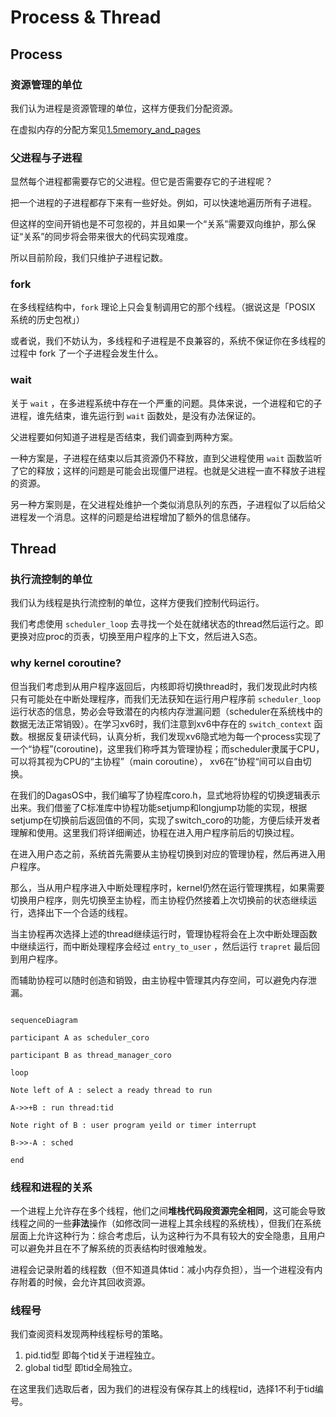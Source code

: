 # Process & Thread

## Process

### 资源管理的单位

我们认为进程是资源管理的单位，这样方便我们分配资源。

在虚拟内存的分配方案见[1.5memory_and_pages](1.5memory_and_pages.md)

### 父进程与子进程

显然每个进程都需要存它的父进程。但它是否需要存它的子进程呢？

把一个进程的子进程都存下来有一些好处。例如，可以快速地遍历所有子进程。

但这样的空间开销也是不可忽视的，并且如果一个“关系”需要双向维护，那么保证“关系”的同步将会带来很大的代码实现难度。

所以目前阶段，我们只维护子进程记数。

### fork

在多线程结构中，``fork`` 理论上只会复制调用它的那个线程。（据说这是「POSIX 系统的历史包袱」）

或者说，我们不妨认为，多线程和子进程是不良兼容的，系统不保证你在多线程的过程中 fork 了一个子进程会发生什么。

### wait

关于 ``wait`` ，在多进程系统中存在一个严重的问题。具体来说，一个进程和它的子进程，谁先结束，谁先运行到 ``wait`` 函数处，是没有办法保证的。

父进程要如何知道子进程是否结束，我们调查到两种方案。

一种方案是，子进程在结束以后其资源仍不释放，直到父进程使用 ``wait`` 函数监听了它的释放；这样的问题是可能会出现僵尸进程。也就是父进程一直不释放子进程的资源。

另一种方案则是，在父进程处维护一个类似消息队列的东西，子进程似了以后给父进程发一个消息。这样的问题是给进程增加了额外的信息储存。 

## Thread

### 执行流控制的单位

我们认为线程是执行流控制的单位，这样方便我们控制代码运行。

我们考虑使用 ``scheduler_loop`` 去寻找一个处在就绪状态的thread然后运行之。即更换对应proc的页表，切换至用户程序的上下文，然后进入S态。

### why kernel coroutine? 

但当我们考虑到从用户程序返回后，内核即将切换thread时，我们发现此时内核只有可能处在中断处理程序，而我们无法获知在运行用户程序前 ``scheduler_loop`` 运行状态的信息，势必会导致潜在的内核内存泄漏问题（scheduler在系统栈中的数据无法正常销毁）。在学习xv6时，我们注意到xv6中存在的 ``switch_context`` 函数。根据反复研读代码，认真分析，我们发现xv6隐式地为每一个process实现了一个“协程”(coroutine)，这里我们称呼其为管理协程；而scheduler隶属于CPU，可以将其视为CPU的“主协程”（main coroutine）， xv6在”协程“间可以自由切换。

在我们的DagasOS中，我们编写了协程库coro.h，显式地将协程的切换逻辑表示出来。我们借鉴了C标准库中协程功能setjump和longjump功能的实现，根据setjump在切换前后返回值的不同，实现了switch_coro的功能，方便后续开发者理解和使用。这里我们将详细阐述，协程在进入用户程序前后的切换过程。

在进入用户态之前，系统首先需要从主协程切换到对应的管理协程，然后再进入用户程序。

那么，当从用户程序进入中断处理程序时，kernel仍然在运行管理携程，如果需要切换用户程序，则先切换至主协程，而主协程仍然接着上次切换前的状态继续运行，选择出下一个合适的线程。

当主协程再次选择上述的thread继续运行时，管理协程将会在上次中断处理函数中继续运行，而中断处理程序会经过 ``entry_to_user`` ，然后运行 ``trapret`` 最后回到用户程序。

而辅助协程可以随时创造和销毁，由主协程中管理其内存空间，可以避免内存泄漏。

``` mermaid

sequenceDiagram

participant A as scheduler_coro

participant B as thread_manager_coro

loop

Note left of A : select a ready thread to run 

A->>+B : run thread:tid

Note right of B : user program yeild or timer interrupt

B->>-A : sched

end
```

### 线程和进程的关系

一个进程上允许存在多个线程，他们之间**堆栈代码段资源完全相同**，这可能会导致线程之间的一些**非法**操作（如修改同一进程上其余线程的系统栈），但我们在系统层面上允许这种行为：综合考虑后，认为这种行为不具有较大的安全隐患，且用户可以避免并且在不了解系统的页表结构时很难触发。

进程会记录附着的线程数（但不知道具体tid：减小内存负担），当一个进程没有内存附着的时候，会允许其回收资源。

### 线程号

我们查阅资料发现两种线程标号的策略。
1) pid.tid型 即每个tid关于进程独立。
2) global tid型 即tid全局独立。

在这里我们选取后者，因为我们的进程没有保存其上的线程tid，选择1不利于tid编号。

